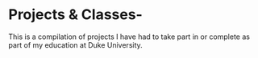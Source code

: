 # Projects & Classes-
This is a compilation of projects I have had to take part in or complete as part of my education at Duke University. 

